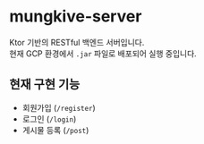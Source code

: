 # mungkive-server

Ktor 기반의 RESTful 백엔드 서버입니다.  
현재 GCP 환경에서 `.jar` 파일로 배포되어 실행 중입니다.

## 현재 구현 기능
- 회원가입 (`/register`)
- 로그인 (`/login`)
- 게시물 등록 (`/post`)